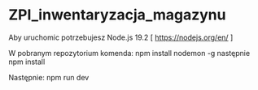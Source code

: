 # ZPI_inwentaryzacja_magazynu

Aby uruchomic potrzebujesz Node.js 19.2 [ https://nodejs.org/en/ ]

W pobranym repozytorium komenda: npm install nodemon -g następnie npm install

Następnie: npm run dev